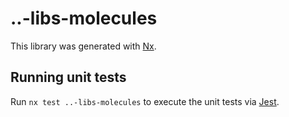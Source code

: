 # ..-libs-molecules

This library was generated with [Nx](https://nx.dev).

## Running unit tests

Run `nx test ..-libs-molecules` to execute the unit tests via [Jest](https://jestjs.io).
